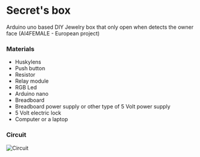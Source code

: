# Secret's box

Arduino uno based DIY Jewelry box that only open when detects the owner face (AI4FEMALE - European project)

### Materials
*	Huskylens
*	Push button
*	Resistor
*	Relay module
*	RGB Led
*	Arduino nano
*	Breadboard
*	Breadboard power supply or other type of 5 Volt power supply
*	5 Volt electric lock
*	Computer or a laptop

### Circuit
![Circuit](https://user-images.githubusercontent.com/89361033/196634603-af9764db-b638-4832-bf8a-083d4bee4857.png)
